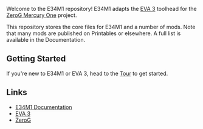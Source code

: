 Welcome to the E34M1 repository! E34M1 adapts the [EVA 3](https://main.eva-3d.page/) toolhead for the [ZeroG Mercury One](https://docs.zerog.one/) project.

This repository stores the core files for E34M1 and a number of mods. Note that many mods are published on Printables or elsewhere. A full list is available in the Documentation.

## Getting Started

If you're new to E34M1 or EVA 3, head to the [Tour](https://jon-harper.github.io/E34M1/tour) to get started.

## Links

- [E34M1 Documentation](https://jon-harper.github.io/E34M1/)
- [EVA 3](https://main.eva-3d.page/)
- [ZeroG](https://docs.zerog.one/)